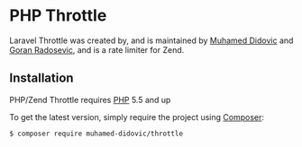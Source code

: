 PHP Throttle
============

Laravel Throttle was created by, and is maintained by [Muhamed Didovic](https://github.com/muhamed-didovic) and [Goran Radosevic](https://github.com/gradosevic), 
and is a rate limiter for Zend.

## Installation

PHP/Zend Throttle requires [PHP](https://php.net) 5.5 and up

To get the latest version, simply require the project using [Composer](https://getcomposer.org):

```bash
$ composer require muhamed-didovic/throttle
```
